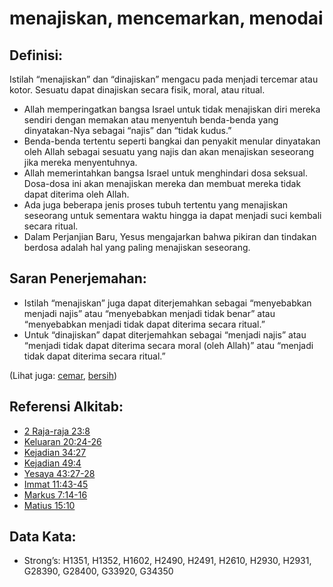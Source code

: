 # menajiskan, mencemarkan, menodai

## Definisi:

Istilah “menajiskan” dan “dinajiskan” mengacu pada menjadi tercemar atau kotor. Sesuatu dapat dinajiskan secara fisik, moral, atau ritual.

* Allah memperingatkan bangsa Israel untuk tidak menajiskan diri mereka sendiri dengan memakan atau menyentuh benda-benda yang dinyatakan-Nya sebagai “najis” dan “tidak kudus.”
* Benda-benda tertentu seperti bangkai dan penyakit menular dinyatakan oleh Allah sebagai sesuatu yang najis dan akan menajiskan seseorang jika mereka menyentuhnya.
* Allah memerintahkan bangsa Israel untuk menghindari dosa seksual. Dosa-dosa ini akan menajiskan mereka dan membuat mereka tidak dapat diterima oleh Allah.
* Ada juga beberapa jenis proses tubuh tertentu yang menajiskan seseorang untuk sementara waktu hingga ia dapat menjadi suci kembali secara ritual.
* Dalam Perjanjian Baru, Yesus mengajarkan bahwa pikiran dan tindakan berdosa adalah hal yang paling menajiskan seseorang.

## Saran Penerjemahan:

* Istilah “menajiskan” juga dapat diterjemahkan sebagai “menyebabkan menjadi najis” atau “menyebabkan menjadi tidak benar” atau “menyebabkan menjadi tidak dapat diterima secara ritual.”
* Untuk “dinajiskan” dapat diterjemahkan sebagai “menjadi najis” atau “menjadi tidak dapat diterima secara moral (oleh Allah)” atau “menjadi tidak dapat diterima secara ritual.”

(Lihat juga: [cemar](../other/profane.md), [bersih](../kt/clean.md))

## Referensi Alkitab:

* [2 Raja-raja 23:8](rc://en/tn/help/2ki/23/08)
* [Keluaran 20:24-26](rc://en/tn/help/exo/20/24)
* [Kejadian 34:27](rc://en/tn/help/gen/34/27)
* [Kejadian 49:4](rc://en/tn/help/gen/49/04)
* [Yesaya 43:27-28](rc://en/tn/help/isa/43/27)
* [Immat 11:43-45](rc://en/tn/help/lev/11/43)
* [Markus 7:14-16](rc://en/tn/help/mrk/07/14)
* [Matius 15:10](rc://en/tn/help/mat/15/10)

## Data Kata:

* Strong’s: H1351, H1352, H1602, H2490, H2491, H2610, H2930, H2931, G28390, G28400, G33920, G34350
